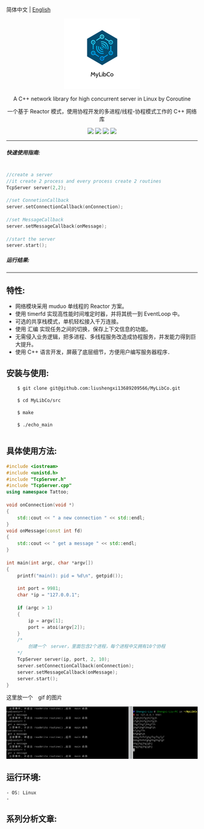 
简体中文 | [English](./README.zh-English.md) 


<div align="center">

![](https://github.com/liushengxi13689209566/MyLibCo/blob/master/image/LOGO.png)


A C++ network library for high concurrent server in Linux  by Coroutine

一个基于 Reactor 模式，使用协程开发的多进程/线程-协程模式工作的 C++ 网络库

![](https://img.shields.io/badge/release-v1.0-blue.svg)
![](https://img.shields.io/badge/build-passing-green.svg)
![](https://img.shields.io/badge/dependencies-up%20to%20date-green.svg)
![](https://img.shields.io/badge/license-MIT-blue.svg)

</div>

-----

##### 快速使用指南:

```cpp

//create a server 
//it create 2 process and every process create 2 routines
TcpServer server(2,2);

//set ConnetionCallback
server.setConnectionCallback(onConnection);

//set MessageCallback
server.setMessageCallback(onMessage);

//start the server
server.start();

```
##### 运行结果:


-----

## 特性:

- 网络模块采用 muduo 单线程的 Reactor 方案。
- 使用 timerfd 实现高性能时间堆定时器，并将其统一到 EventLoop 中。
- 可选的共享栈模式，单机轻松接入千万连接。
- 使用 汇编 实现任务之间的切换，保存上下文信息的功能。
- 无需侵入业务逻辑，把多进程、多线程服务改造成协程服务，并发能力得到巨大提升。
- 使用 C++ 语言开发，屏蔽了底层细节，方便用户编写服务器程序．

## 安装与使用:

```
    $ git clone git@github.com:liushengxi13689209566/MyLibCo.git 

    $ cd MyLibCo/src

    $ make 

    $ ./echo_main 
    
```

## 具体使用方法:

```cpp
#include <iostream>
#include <unistd.h>
#include "TcpServer.h"
#include "TcpServer.cpp"
using namespace Tattoo;

void onConnection(void *)
{
	std::cout << " a new connection " << std::endl;
}
void onMessage(const int fd)
{
	std::cout << " get a message " << std::endl;
}

int main(int argc, char *argv[])
{
	printf("main(): pid = %d\n", getpid());
	
    int port = 9981;
	char *ip = "127.0.0.1";
	
	if (argc > 1)
	{
		ip = argv[1];
		port = atoi(argv[2]);
	}
	/*
        创建一个　server，里面包含2个进程，每个进程中又拥有10个协程
    */
	TcpServer server(ip, port, 2, 10);
	server.setConnectionCallback(onConnection);
	server.setMessageCallback(onMessage);
	server.start();
}

```
这里放一个　gif 的图片

![运行结果](https://github.com/liushengxi13689209566/MyLibCo/blob/master/image/frist.png)



## 运行环境:
    - OS: Linux
    - 

## 系列分析文章: